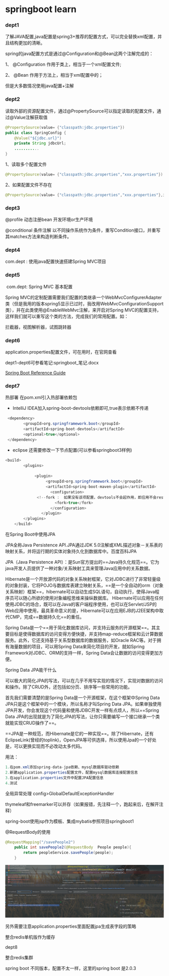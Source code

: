 # springboot learn

### dept1           

  了解JAVA配置,java配置是spring3+推荐的配置方式，可以完全替换xml配置，并且结构更加的清晰。

spring的java配置方式是通过@Configuration和@Bean这两个注解完成的：

1、  @Configuration 作用于类上，相当于一个xml配置文件;

2、 @Bean 作用于方法上，相当于xml配置中的<bean>；



但是大多数情况使用java配置+注解



### dept2

  读取外部的资源配置文件，通过@PropertySource可以指定读取的配置文件，通过@Value注解获取值

```java
@PropertySource(value= {"classpath:jdbc.properties"})
public class SpringConfig {
    @Value("${jdbc.url}")
    private String jdbcUrl;  
    ...........
}
```

1、读取多个配置文件

```java
@PropertySource(value= {"classpath:jdbc.properties","xxx.properties"})
```

2、如果配置文件不存在

```java
@PropertySource(value= {"classpath:jdbc.properties","xxx.properties"},ignoreResourceNotFound =true)
```



### dept3

 @profile  动态注册bean   开发环境or生产环境

 @conditional 条件注解   以不同操作系统作为条件，重写Condition接口，并重写其matches方法来构造判断条件。



### dept4

   com.dept : 使用java配置快速搭建Spring MVC项目

### dept5

​    com.dept:  Spring MVC 基本配置

   Spring MVC的定制配置需要我们配置的类继承一个WebMvcConfigurerAdapter类（但是我用的版本spring5显示已过时，我改用WebMvcConfigurationSupport类），并在此类使用@EnableWebMvc注解，来开启对Spring MVC的配置支持，这样我们就可以重写这个类的方法，完成我们的常用配置。如：

  拦截器，视图解析器，试图跳转器



  

### dept6

  application.properties配置文件，可在用时，在官网查看





dept1-dept6可参看笔记:springboot_笔记.docx



[Spring Boot Reference Guide](https://docs.spring.io/spring-boot/docs/current/reference/html/index.html "springboot 参考指南")



### dept7

热部署 在pom.xml引入热部署依赖包

* IntelliJ  IDEA加入spring-boot-devtools依赖即可,<optional>true</optional>表示依赖不传递

```java
 <dependency>  
        <groupId>org.springframework.boot</groupId>  
        <artifactId>spring-boot-devtools</artifactId>  
        <optional>true</optional>
 </dependency> 
```



* eclipse 还需要修改一下节点配置(可以参看springboot3样例)

```java
<build>
		<plugins>

			 <plugin> 
			      <groupId>org.springframework.boot</groupId> 
			      <artifactId>spring-boot-maven-plugin</artifactId> 
			        <configuration>
              <!--fork :  如果没有该项配置，devtools不会起作用，即应用不会restart -->
                      <fork>true</fork>
                    </configuration>
				</plugin>
		</plugins>
	</build>
```



在Spring Boot中使用JPA

JPA全称Java Persistence API.JPA通过JDK 5.0注解或XML描述对象－关系表的映射关系，并将运行期的实体对象持久化到数据库中。百度百科JPA

JPA（Java Persistence API）：是Sun官方提出的==Java持久化规范==。它为java开发人员提供了一种对象/关系映射工具来管理Java应用中的关系数据。

Hibernate是一个开放源代码的对象关系映射框架，它对JDBC进行了非常轻量级的对象封装，它将POJO与数据库表建立映射关系，==是一个全自动的orm（对象关系映射）框架==，hibernate可以自动生成SQL语句，自动执行，使得Java程序员可以随心所欲的使用对象编程思维来操纵数据库。 Hibernate可以应用在任何使用JDBC的场合，既可以在Java的客户端程序使用，也可以在Servlet/JSP的Web应用中使用，最具革命意义的是，Hibernate可以在应用EJB的J2EE架构中取代CMP，完成==数据持久化==的重任。

Spring Data是一个==用于简化数据库访问，并支持云服务的开源框架==。其主要目标是使得数据库的访问变得方便快捷，并支持map-reduce框架和云计算数据服务。此外，它还支持基于关系型数据库的数据服务，如Oracle RAC等。对于拥有海量数据的项目，可以用Spring Data来简化项目的开发，就如Spring Framework对JDBC、ORM的支持一样，Spring Data会让数据的访问变得更加方便。

Spring Data JPA能干什么

可以极大的简化JPA的写法，可以在几乎不用写实现的情况下，实现对数据的访问和操作。除了CRUD外，还包括如分页、排序等一些常用的功能。	

首先我们需要清楚的是Spring Data是一个开源框架，在这个框架中Spring Data JPA只是这个框架中的一个模块，所以名称才叫Spring Data JPA。如果单独使用JPA开发，你会发现这个代码量和使用JDBC开发一样有点烦人，所以==Spring Data JPA的出现就是为了简化JPA的写法，让你只需要编写一个接口继承一个类就能实现CRUD操作了==。

==JPA是一种规范，而Hibernate是它的一种实现==。除了Hibernate，还有EclipseLink(曾经的toplink)，OpenJPA等可供选择，所以使用Jpa的一个好处是，可以更换实现而不必改动太多代码。

用法：

```java
1.在pom.xml添加spring-data-jpa依赖、mysql数据库驱动依赖
2.新建application.properties配置文件，配置mysql数据库连接配置信息
3.在application.properties文件中配置JPA配置信息
4.测试
```

 全局异常处理 config>GlobalDefaultExceptionHandler



thymeleaf和freemarker可以并存（如果报错，先注释一个，跑起来后，在解开注释）

spring-boot使用jsp作为模板、集成mybatis参照项目springboot1

 @RequestBody的使用

```java
@RequestMapping("/savePeople2")
    public int savePeople2(@RequestBody  People people){
        return peopleService.savePeople(people);
    }
```

![](./restPost.png)

另外需要注意application.properties里面配置jpa生成表字段的策略



整合redis单机版作为缓存



dept8

  整合redis集群

spring boot 不同版本，配置不太一样，这里的spring boot 是2.0.3






